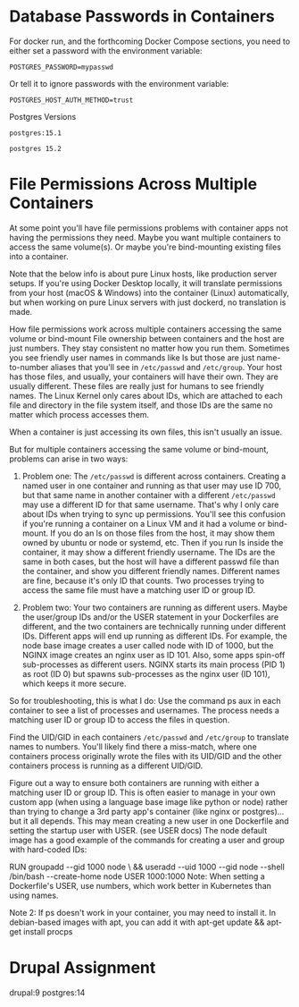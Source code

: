 # Database Passwords in Containers

For docker run, and the forthcoming Docker Compose sections, you need to either set a password with the environment variable:

`POSTGRES_PASSWORD=mypasswd`

Or tell it to ignore passwords with the environment variable:

`POSTGRES_HOST_AUTH_METHOD=trust`

Postgres Versions

`postgres:15.1`

`postgres 15.2`

# File Permissions Across Multiple Containers
At some point you'll have file permissions problems with container apps not having the permissions they need. Maybe you want multiple containers to access the same volume(s). Or maybe you're bind-mounting existing files into a container.

Note that the below info is about pure Linux hosts, like production server setups. If you're using Docker Desktop locally, it will translate permissions from your host (macOS & Windows) into the container (Linux) automatically, but when working on pure Linux servers with just dockerd, no translation is made.

How file permissions work across multiple containers accessing the same volume or bind-mount
File ownership between containers and the host are just numbers. They stay consistent no matter how you run them. Sometimes you see friendly user names in commands like ls but those are just name-to-number aliases that you'll see in `/etc/passwd` and `/etc/group`. Your host has those files, and usually, your containers will have their own. They are usually different. These files are really just for humans to see friendly names. The Linux Kernel only cares about IDs, which are attached to each file and directory in the file system itself, and those IDs are the same no matter which process accesses them.

When a container is just accessing its own files, this isn't usually an issue.

But for multiple containers accessing the same volume or bind-mount, problems can arise in two ways:

1. Problem one: The `/etc/passwd` is different across containers. Creating a named user in one container and running as that user may use ID 700, but that same name in another container with a different `/etc/passwd` may use a different ID for that same username. That's why I only care about IDs when trying to sync up permissions. You'll see this confusion if you're running a container on a Linux VM and it had a volume or bind-mount. If you do an ls on those files from the host, it may show them owned by ubuntu or node or systemd, etc. Then if you run ls inside the container, it may show a different friendly username. The IDs are the same in both cases, but the host will have a different passwd file than the container, and show you different friendly names. Different names are fine, because it's only ID that counts. Two processes trying to access the same file must have a matching user ID or group ID.

2. Problem two: Your two containers are running as different users. Maybe the user/group IDs and/or the USER statement in your Dockerfiles are different, and the two containers are technically running under different IDs. Different apps will end up running as different IDs. For example, the node base image creates a user called node with ID of 1000, but the NGINX image creates an nginx user as ID 101. Also, some apps spin-off sub-processes as different users. NGINX starts its main process (PID 1) as root (ID 0) but spawns sub-processes as the nginx user (ID 101), which keeps it more secure.

So for troubleshooting, this is what I do:
Use the command ps aux in each container to see a list of processes and usernames. The process needs a matching user ID or group ID to access the files in question.

Find the UID/GID in each containers `/etc/passwd` and `/etc/group` to translate names to numbers. You'll likely find there a miss-match, where one containers process originally wrote the files with its UID/GID and the other containers process is running as a different UID/GID.

Figure out a way to ensure both containers are running with either a matching user ID or group ID. This is often easier to manage in your own custom app (when using a language base image like python or node) rather than trying to change a 3rd party app's container (like nginx or postgres)... but it all depends. This may mean creating a new user in one Dockerfile and setting the startup user with USER. (see USER docs) The node default image has a good example of the commands for creating a user and group with hard-coded IDs:

RUN groupadd --gid 1000 node \\
        && useradd --uid 1000 --gid node --shell /bin/bash --create-home node
USER 1000:1000
Note: When setting a Dockerfile's USER, use numbers, which work better in Kubernetes than using names.

Note 2: If ps doesn't work in your container, you may need to install it. In debian-based images with apt, you can add it with apt-get update && apt-get install procps


# Drupal Assignment

drupal:9
postgres:14